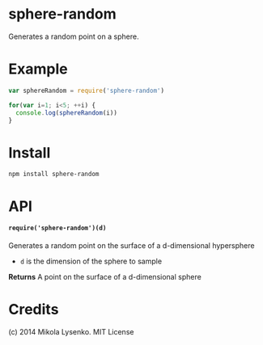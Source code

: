 sphere-random
=============
Generates a random point on a sphere.

# Example

```javascript
var sphereRandom = require('sphere-random')

for(var i=1; i<5; ++i) {
  console.log(sphereRandom(i))
}
```

# Install

```
npm install sphere-random
```

# API

#### `require('sphere-random')(d)`
Generates a random point on the surface of a d-dimensional hypersphere

* `d` is the dimension of the sphere to sample

**Returns** A point on the surface of a d-dimensional sphere

# Credits
(c) 2014 Mikola Lysenko. MIT License